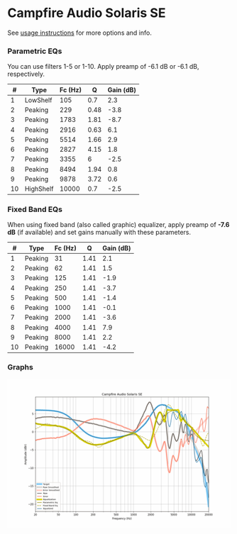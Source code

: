 # Campfire Audio Solaris SE
See [usage instructions](https://github.com/jaakkopasanen/AutoEq#usage) for more options and info.

### Parametric EQs
You can use filters 1-5 or 1-10. Apply preamp of -6.1 dB or -6.1 dB, respectively.

|   # | Type      |   Fc (Hz) |    Q |   Gain (dB) |
|-----|-----------|-----------|------|-------------|
|   1 | LowShelf  |       105 | 0.7  |         2.3 |
|   2 | Peaking   |       229 | 0.48 |        -3.8 |
|   3 | Peaking   |      1783 | 1.81 |        -8.7 |
|   4 | Peaking   |      2916 | 0.63 |         6.1 |
|   5 | Peaking   |      5514 | 1.66 |         2.9 |
|   6 | Peaking   |      2827 | 4.15 |         1.8 |
|   7 | Peaking   |      3355 | 6    |        -2.5 |
|   8 | Peaking   |      8494 | 1.94 |         0.8 |
|   9 | Peaking   |      9878 | 3.72 |         0.6 |
|  10 | HighShelf |     10000 | 0.7  |        -2.5 |

### Fixed Band EQs
When using fixed band (also called graphic) equalizer, apply preamp of **-7.6 dB** (if available) and set gains manually with these parameters.

|   # | Type    |   Fc (Hz) |    Q |   Gain (dB) |
|-----|---------|-----------|------|-------------|
|   1 | Peaking |        31 | 1.41 |         2.1 |
|   2 | Peaking |        62 | 1.41 |         1.5 |
|   3 | Peaking |       125 | 1.41 |        -1.9 |
|   4 | Peaking |       250 | 1.41 |        -3.7 |
|   5 | Peaking |       500 | 1.41 |        -1.4 |
|   6 | Peaking |      1000 | 1.41 |        -0.1 |
|   7 | Peaking |      2000 | 1.41 |        -3.6 |
|   8 | Peaking |      4000 | 1.41 |         7.9 |
|   9 | Peaking |      8000 | 1.41 |         2.2 |
|  10 | Peaking |     16000 | 1.41 |        -4.2 |

### Graphs
![](./Campfire%20Audio%20Solaris%20SE.png)
